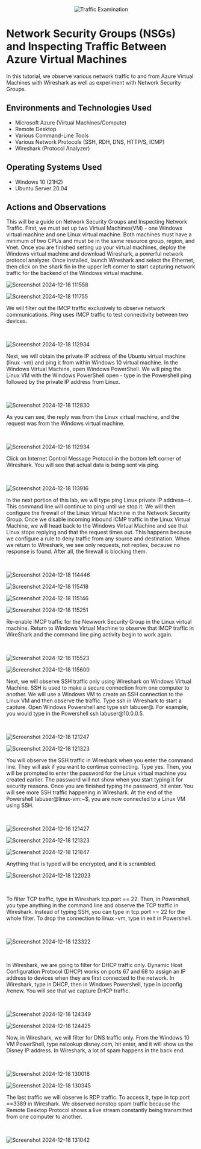 <p align="center">
<img src="https://i.imgur.com/Ua7udoS.png" alt="Traffic Examination"/>
</p>

<h1>Network Security Groups (NSGs) and Inspecting Traffic Between Azure Virtual Machines</h1>
In this tutorial, we observe various network traffic to and from Azure Virtual Machines with Wireshark as well as experiment with Network Security Groups. <br />




<h2>Environments and Technologies Used</h2>

- Microsoft Azure (Virtual Machines/Compute)
- Remote Desktop
- Various Command-Line Tools
- Various Network Protocols (SSH, RDH, DNS, HTTP/S, ICMP)
- Wireshark (Protocol Analyzer)

<h2>Operating Systems Used </h2>

- Windows 10 (21H2)
- Ubuntu Server 20.04

<h2>Actions and Observations</h2>

<p>
This will be a guide on Network Security Groups and Inspecting Network Traffic. First, we must set up two Virtual Machines(VM) - one  Windows virtual machine and one Linux virtual machine. Both machines must have a minimum of two CPUs and must be in the same resource group, region, and Vnet. Once you are finished setting up your virtual machines, deploy the Windows virtual machine and download Wireshark, a powerful network protocol analyzer. Once installed, launch Wireshark and select the Ethernet, then click on the shark fin in the upper left corner to start capturing network traffic for the backend of the Windows virtual machine.  
  
![Screenshot 2024-12-18 111558](https://github.com/user-attachments/assets/2369456a-6a01-4025-b8f4-13a9637786b9)

![Screenshot 2024-12-18 111755](https://github.com/user-attachments/assets/40fb5ef4-3af7-4475-ba89-c817d58fef54)

</p>
<p>
We will filter out the IMCP traffic exclusively to observe network communications. Ping uses IMCP traffic to test connectivity between two devices.
</p>
<br />

<p>
  
![Screenshot 2024-12-18 112934](https://github.com/user-attachments/assets/6409c18d-ce4e-46c5-a28a-3ea4a898b271)

</p>
<p>
Next, we will obtain the private IP address of the Ubuntu virtual machine (linux -vm) and ping it from within Windows 10 virtual machine. In the Windows Virtual Machine, open Windows PowerShell. We will ping the Linux VM with the Windows PowerShell open - type in the Powershell ping followed by the private IP address from Linux. 

</p>
<br />

<p>

![Screenshot 2024-12-18 112830](https://github.com/user-attachments/assets/f8ae1624-2b81-46af-9a39-f9bf78912105)

</p>
<p>

As you can see, the reply was from the Linux virtual machine, and the request was from the Windows virtual machine.

</p>
<br />

<p>
  
![Screenshot 2024-12-18 112934](https://github.com/user-attachments/assets/298a4285-fb4a-42fe-b59f-4dba69be1c48)

</p>
<p>
Click on Internet Control Message Protocol in the bottom left corner of Wireshark.  You will see that actual data is being sent via ping.
</p>
<br />

<p>

![Screenshot 2024-12-18 113916](https://github.com/user-attachments/assets/cacdc527-413b-47b9-a341-404c7605cecf)

</p>
<p>
In the next portion of this lab, we will type ping Linux private IP address—t. This command line will continue to ping until we stop it. We will then configure the firewall of the Linux Virtual Machine in the Network Security Group. Once we disable incoming inbound ICMP traffic in the Linux Virtual Machine, we will head back to the Windows Virtual Machine and see that Linux stops replying and that the request times out. This happens because we configure a rule to deny traffic from any source and destination.  When we return to Wireshark, we see only requests, not replies, because no response is found. After all, the firewall is blocking them. 
</p>
<br />

<p>

![Screenshot 2024-12-18 114446](https://github.com/user-attachments/assets/321b23e5-0f07-4e3c-9054-e5eb2ac2e9d3)

![Screenshot 2024-12-18 115418](https://github.com/user-attachments/assets/7f111f86-2d86-4655-a6d3-2e6ae61052f3)

![Screenshot 2024-12-18 115146](https://github.com/user-attachments/assets/b5f65d10-5ac6-4635-8dc4-df566db85fc9)

![Screenshot 2024-12-18 115251](https://github.com/user-attachments/assets/7055c2bd-7824-4cb0-9d69-57b43c60f55c)



</p>
<p>
Re-enable IMCP traffic for the Newwork Security Group in the Linux virtual machine. Return to Windows Virtual Machine to observe that IMCP traffic in WireShark and the command line ping activity begin to work again. 
</p>
<br />

<p>

![Screenshot 2024-12-18 115523](https://github.com/user-attachments/assets/095e3f37-398c-4adb-bb4d-30cc49ae56b2)

![Screenshot 2024-12-18 115600](https://github.com/user-attachments/assets/82f0b7f6-40a2-4a22-8c9a-af6259004d43)

</p>
<p>
Next, we will observe SSH traffic only using Wireshark on Windows Virtual Machine. SSH is used to make a secure connection from one computer to another. We will use a Windows VM to create an SSH connection to the Linux VM and then observe the traffic. Type ssh in Wireshark to start a capture. Open Windows Powershell and type ssh labuser@<private IP address>. For example, you would type in the Powershell ssh labuser@10.0.0.5.  
</p>
<br />

<p>

![Screenshot 2024-12-18 121247](https://github.com/user-attachments/assets/5b9bca0b-2200-4c43-9524-2ce00f19ca71)

![Screenshot 2024-12-18 121323](https://github.com/user-attachments/assets/57f97f1c-9d1d-4a0c-afca-c4f61555423b)

</p>
<p>
You will observe the SSH traffic in Wireshark when you enter the command line. They will ask if you want to continue connecting. Type yes. Then, you will be prompted to enter the password for the Linux virtual machine you created earlier. The password will not show when you start typing it for security reasons. Once you are finished typing the password, hit enter. You will see more SSH traffic happening in Wireshark. At the end of the Powershell labuser@linux-vm:~$, you are now connected to a Linux VM using SSH.  
</p>
<br />
<p>

![Screenshot 2024-12-18 121427](https://github.com/user-attachments/assets/9f6b5d22-e632-4fe0-8297-a434fe5bc014)

![Screenshot 2024-12-18 121323](https://github.com/user-attachments/assets/a226841f-f36c-4b15-99c6-68f382112a0c)

![Screenshot 2024-12-18 121847](https://github.com/user-attachments/assets/67d85f9b-672e-4ae8-9fe8-f17218d59829)

Anything that is typed will be encrypted, and it is scrambled.
 
</p>
<p>
 
![Screenshot 2024-12-18 122023](https://github.com/user-attachments/assets/171167c1-fa78-4711-bf40-dd0bf1605663) 
</p>
<br />
<p>
To filter TCP traffic, type in Wireshark tcp.port == 22. Then, in Powershell, you type anything in the command line and observe the TCP traffic in Wireshark. Instead of typing SSH, you can type in tcp.port == 22 for the whole filter. To drop the connection to linux -vm, type in exit in Powershell.    
</p>
<br />
<p>
  
 ![Screenshot 2024-12-18 123322](https://github.com/user-attachments/assets/3d2c8a15-43ee-403b-b243-117f027eb444)
 
</p>
<br/>
<p>
In Wireshark, we are going to filter for DHCP traffic only. Dynamic Host Configuration Protocol (DHCP) works on ports 67  and 68 to assign an IP address to devices when they are first connected to the network. In Wireshark, type in DHCP, then in Windows Powershell, type in ipconfig /renew. You will see that we capture DHCP traffic.  
</p>
<br />
<p>

![Screenshot 2024-12-18 124349](https://github.com/user-attachments/assets/4d773e3e-e998-49ba-9b09-b89bc1d41271)

![Screenshot 2024-12-18 124425](https://github.com/user-attachments/assets/a4bd673f-db4b-46b8-b8e1-a9c10a4b7c07)
  
</p>
<p>
Now, in Wireshark, we will filter for DNS traffic only. From the Windows 10 VM PowerShell, type nslookup disney.com, hit enter, and it will show us the Disney IP address. In Wireshark, a lot of spam happens in the back end.  
</p>
<br/>
<p>

![Screenshot 2024-12-18 130018](https://github.com/user-attachments/assets/26a3f171-d98a-49ef-8f42-c2123ff5043f)

![Screenshot 2024-12-18 130345](https://github.com/user-attachments/assets/c2821864-fd70-43bf-8496-492df9485280)
  
</p>
<p>
The last traffic we will observe is RDP traffic. To access it, type in tcp port ==3389 in Wireshark. We observed nonstop spam traffic because the Remote Desktop Protocol shows a live stream constantly being transmitted from one computer to another.  
</p>
<br/>
<p>

 ![Screenshot 2024-12-18 131042](https://github.com/user-attachments/assets/ca256831-c7b9-4801-818f-f8ad65697440)
 
</p>
